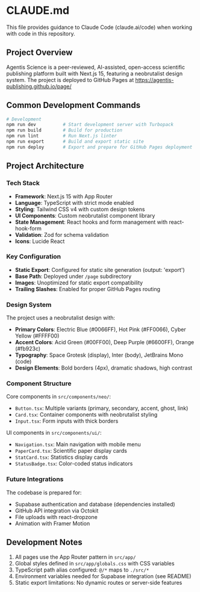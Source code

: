 # CLAUDE.md

This file provides guidance to Claude Code (claude.ai/code) when working with code in this repository.

## Project Overview

Agentis Science is a peer-reviewed, AI-assisted, open-access scientific publishing platform built with Next.js 15, featuring a neobrutalist design system. The project is deployed to GitHub Pages at https://agentis-publishing.github.io/page/

## Common Development Commands

```bash
# Development
npm run dev          # Start development server with Turbopack
npm run build        # Build for production
npm run lint         # Run Next.js linter
npm run export       # Build and export static site
npm run deploy       # Export and prepare for GitHub Pages deployment
```

## Project Architecture

### Tech Stack
- **Framework**: Next.js 15 with App Router
- **Language**: TypeScript with strict mode enabled
- **Styling**: Tailwind CSS v4 with custom design tokens
- **UI Components**: Custom neobrutalist component library
- **State Management**: React hooks and form management with react-hook-form
- **Validation**: Zod for schema validation
- **Icons**: Lucide React

### Key Configuration
- **Static Export**: Configured for static site generation (output: 'export')
- **Base Path**: Deployed under `/page` subdirectory
- **Images**: Unoptimized for static export compatibility
- **Trailing Slashes**: Enabled for proper GitHub Pages routing

### Design System

The project uses a neobrutalist design with:
- **Primary Colors**: Electric Blue (#0066FF), Hot Pink (#FF0066), Cyber Yellow (#FFFF00)
- **Accent Colors**: Acid Green (#00FF00), Deep Purple (#6600FF), Orange (#fb923c)
- **Typography**: Space Grotesk (display), Inter (body), JetBrains Mono (code)
- **Design Elements**: Bold borders (4px), dramatic shadows, high contrast

### Component Structure

Core components in `src/components/neo/`:
- `Button.tsx`: Multiple variants (primary, secondary, accent, ghost, link)
- `Card.tsx`: Container components with neobrutalist styling
- `Input.tsx`: Form inputs with thick borders

UI components in `src/components/ui/`:
- `Navigation.tsx`: Main navigation with mobile menu
- `PaperCard.tsx`: Scientific paper display cards
- `StatCard.tsx`: Statistics display cards
- `StatusBadge.tsx`: Color-coded status indicators

### Future Integrations

The codebase is prepared for:
- Supabase authentication and database (dependencies installed)
- GitHub API integration via Octokit
- File uploads with react-dropzone
- Animation with Framer Motion

## Development Notes

1. All pages use the App Router pattern in `src/app/`
2. Global styles defined in `src/app/globals.css` with CSS variables
3. TypeScript path alias configured: `@/*` maps to `./src/*`
4. Environment variables needed for Supabase integration (see README)
5. Static export limitations: No dynamic routes or server-side features
